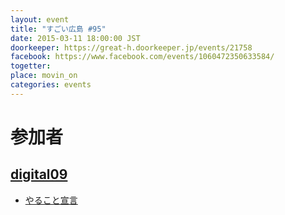 ```yaml
---
layout: event
title: "すごい広島 #95"
date: 2015-03-11 18:00:00 JST
doorkeeper: https://great-h.doorkeeper.jp/events/21758
facebook: https://www.facebook.com/events/1060472350633584/
togetter:
place: movin_on
categories: events
---
```


# 参加者

## [digital09](https://gist.github.com/digital09/5d9c1473b16ece90e865)
* [やること宣言](https://github.com/great-h/great-h.github.io/issues/1568)
